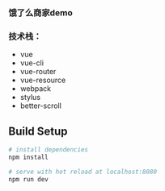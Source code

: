 ### 饿了么商家demo

### 技术栈：
- vue
- vue-cli
- vue-router
- vue-resource
- webpack
- stylus
- better-scroll


## Build Setup

``` bash
# install dependencies
npm install

# serve with hot reload at localhost:8080
npm run dev

```




